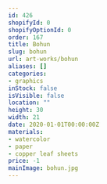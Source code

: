 ```yaml
---
id: 426
shopifyId: 0
shopifyOptionId: 0
order: 167
title: Bohun
slug: bohun
url: art-works/bohun
aliases: []
categories:
- graphics
inStock: false
isVisible: false
location: ""
height: 30
width: 21
date: 2020-01-01T00:00:00Z
materials:
- watercolor
- paper
- copper leaf sheets
price: -1
mainImage: bohun.jpg
---
```

